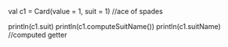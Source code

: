 

val c1 = Card(value = 1, suit = 1)  //ace of spades

println(c1.suit)
println(c1.computeSuitName())
println(c1.suitName)   //computed getter